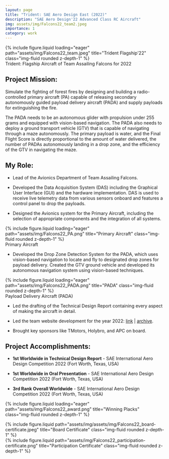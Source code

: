 ```yaml
---
layout: page
title: "Trident: SAE Aero Design East (2022)"
description: "SAE Aero Design'22 Advanced Class RC Aircraft"
img: assets/img/Falcons22_team2.jpeg
importance: 1
category: work
---
```

<div class="row">
  <div class="col-sm mt-3 mt-md-0">
      {% include figure.liquid loading="eager" path="assets/img/Falcons22_team.jpeg" title="Trident Flagship'22" class="img-fluid rounded z-depth-1" %}
  </div>
</div>
<div class="caption">
    Trident: Flagship Aircraft of Team Assailing Falcons for 2022
</div>

## Project Mission:
Simulate the fighting of forest fires by designing and building a radio-controlled primary aircraft (PA) capable of releasing secondary autonomously guided payload delivery aircraft (PADA) and supply payloads for extinguishing the fire.

The PADA needs to be an autonomous glider with propulsion under 255 grams and equipped with vision-based navigation. The PADA also needs to deploy a ground transport vehicle (GTV) that is capable of navigating through a maze autonomously. The primary payload is water, and the Final Flight Score is directly proportional to the amount of water delivered, the number of PADAs autonomously landing in a drop zone, and the efficiency of the GTV in navigating the maze.

## My Role:
* Lead of the Avionics Department of Team Assailing Falcons.

* Developed the Data Acquisition System (DAS) including the Graphical User Interface (GUI) and the hardware implementation. DAS is used to receive live telemetry data from various sensors onboard and features a control panel to drop the payloads.

* Designed the Avionics system for the Primary Aircraft, including the selection of appropriate components and the integration of all systems.

<div class="row">
  <div class="col-sm mt-3 mt-md-0">
      {% include figure.liquid loading="eager" path="assets/img/Falcons22_PA.png" title="Primary Aircraft" class="img-fluid rounded z-depth-1" %}
  </div>
</div>
<div class="caption">
    Primary Aircraft
</div>

* Developed the Drop Zone Detection System for the PADA, which uses vision-based navigation to locate and fly to designated drop zones for payload delivery. Created the GTV ground vehicle and developed its autonomous navigation system using vision-based techniques.

<div class="row">
  <div class="col-sm mt-3 mt-md-0">
      {% include figure.liquid loading="eager" path="assets/img/Falcons22_PADA.png" title="PADA" class="img-fluid rounded z-depth-1" %}
  </div>
</div>
<div class="caption">
    Payload Delivery Aircraft (PADA)
</div>
  
* Led the drafting of the Technical Design Report containing every aspect of making the aircraft in detail.

* Led the team website development for the year 2022: [link](https://assailingfalcons.in/) \| [archive](https://web.archive.org/web/20220610031750/https://assailingfalcons.in/).

* Brought key sponsors like TMotors, Holybro, and APC on board.

## Project Accomplishments:

* **1st Worldwide in Technical Design Report** - SAE International Aero Design Competition 2022 (Fort Worth, Texas, USA)

* **1st Worldwide in Oral Presentation** - SAE International Aero Design Competition 2022 (Fort Worth, Texas, USA)

* **3rd Rank Overall Worldwide** - SAE International Aero Design Competition 2022 (Fort Worth, Texas, USA)

{% include figure.liquid loading="eager" path="assets/img/Falcons22_award.png" title="Winning Placks" class="img-fluid rounded z-depth-1" %}

<div class="row justify-content-sm-center">
  <div class="col-sm-2 mt-3 mt-md-0">
    {% include figure.liquid path="assets/img/assets/img/Falcons22_board-certificate.jpeg" title="Board Certificate" class="img-fluid rounded z-depth-1" %}
  </div>
  <div class="col-sm-2 mt-3 mt-md-0">
    {% include figure.liquid path="assets/img/Falcons22_participation-certificate.png" title="Participation Certificate" class="img-fluid rounded z-depth-1" %}
  </div>
</div>